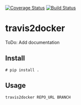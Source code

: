 [![Coverage Status](https://coveralls.io/repos/Vauxoo/travis2docker/badge.svg?branch=master&service=github)](https://coveralls.io/github/Vauxoo/travis2docker?branch=master)
[![Build Status](https://travis-ci.org/Vauxoo/travis2docker.svg?branch=master)](https://travis-ci.org/Vauxoo/travis2docker)


# travis2docker

ToDo: Add documentation

## Install
`# pip install .`

## Usage
 `travis2docker REPO_URL BRANCH`
